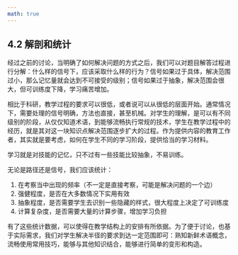 ```yaml
---
math: true
---
```


## 4.2 解剖和统计

经过之前的讨论，当明确了如何解决问题的方式之后，我们可以对题目解答过程进行分解：什么样的信号下，应该采取什么样的行为？信号如果过于具体，解决范围过小，那么记忆量就会达到不可接受的级别；信号如果过于抽象，解决范围会很大，但可训练度下降，学习痛苦增加。

相比于科研，教学过程的要求可以很低，或者说可以从很低的层面开始。通常情况下，需要处理的信号明确，方法也直接，甚至机械。对学生的理解，是可以有不同级别的阶段，从仅仅知道术语，到能够流畅执行常规的技术，学生在教学过程中的经历，就是其对这一块知识点解决范围逐步扩大的过程。作为提供内容的教育工作者，其实就是要考虑，如何在学生不同的学习阶段，提供恰当的学习材料。

学习就是对技能的记忆，只不过有一些技能比较抽象，不易训练。

无论是路径还是信号，我们应该统计：

1. 在考察当中出现的频率（不一定是直接考察，可能是解决问题的一个边）
1. 强健程度，是否在大多数情况下实用有效
1. 抽象程度，是否需要学生去识别一些隐藏的样式，很大程度上决定了可训练度
1. 计算复杂度，是否需要大量的计算步骤，增加学习负担

有了这些统计数据，可以使得在教学结构上的安排有所依据。为了便于讨论，也基于实际需求，我们对学生解决半径的要求到达一定范围即可：熟知新鲜术语概念，流畅使用常用技巧，能够与其他知识结合，能够进行简单的变形和构造。